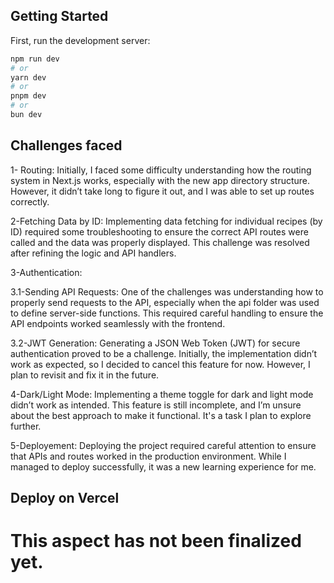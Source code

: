 ## Getting Started

First, run the development server:

```bash
npm run dev
# or
yarn dev
# or
pnpm dev
# or
bun dev
```

##  Challenges faced
1- Routing:
Initially, I faced some difficulty understanding how the routing system in Next.js works, especially with the new app directory structure. However, it didn’t take long to figure it out, and I was able to set up routes correctly.

2-Fetching Data by ID:
Implementing data fetching for individual recipes (by ID) required some troubleshooting to ensure the correct API routes were called and the data was properly displayed. This challenge was resolved after refining the logic and API handlers.

3-Authentication:

3.1-Sending API Requests: One of the challenges was understanding how to properly send requests to the API, especially when the api folder was used to define server-side functions. This required careful handling to ensure the API endpoints worked seamlessly with the frontend.

3.2-JWT Generation: Generating a JSON Web Token (JWT) for secure authentication proved to be a challenge. Initially, the implementation didn’t work as expected, so I decided to cancel this feature for now. However, I plan to revisit and fix it in the future.

4-Dark/Light Mode:
Implementing a theme toggle for dark and light mode didn’t work as intended. This feature is still incomplete, and I’m unsure about the best approach to make it functional. It's a task I plan to explore further.

5-Deployement:
Deploying the project required careful attention to ensure that APIs and routes worked in the production environment. While I managed to deploy successfully, it was a new learning experience for me.

## Deploy on Vercel

# This aspect has not been finalized yet.